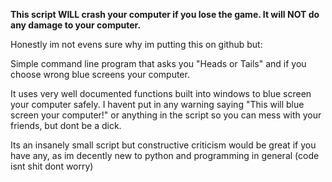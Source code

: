 **This script WILL crash your computer if you lose the game. It will NOT do any damage to your computer.**

Honestly im not evens sure why im putting this on github but:

Simple command line program that asks you "Heads or Tails" and if you choose wrong blue screens your computer.

It uses very well documented functions built into windows to blue screen your computer safely. I havent put in any warning saying "This will blue screen your computer!" or anything in the script so you can mess with your friends, but dont be a dick.

Its an insanely small script but constructive criticism would be great if you have any, as im decently new to python and programming in general (code isnt shit dont worry)

